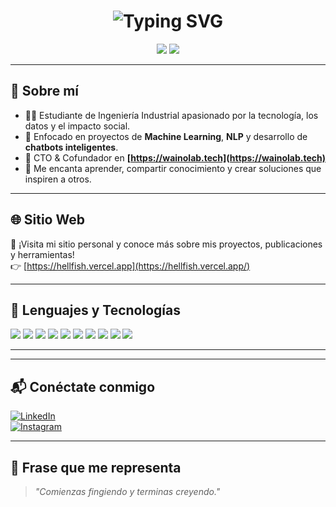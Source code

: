 <!-- README estilizado para Gustavo Flores con animaciones verdes/cian 💻 -->

<h1 align="center">
  <img src="https://readme-typing-svg.demolab.com?font=Fira+Code&weight=700&size=28&pause=1000&color=00FFC6&center=true&vCenter=true&width=1000&lines=Hola+%F0%9F%91%8B%2C+soy+Gustavo+Flores.;Apasionado+por+los+datos%2C+el+Machine+Learning+y+la+IA.; Construyendo+soluciones+inteligentes+con+c%C3%B3digo+y+curiosidad!" alt="Typing SVG" />
</h1>

<p align="center">
  <img src="https://img.shields.io/github/followers/gustavoflores?label=Seguidores&style=social" />
  <img src="https://img.shields.io/github/stars/gustavoflores?label=Stars&style=social" />
</p>

---

## 🧠 Sobre mí

- 👨‍🎓 Estudiante de Ingeniería Industrial apasionado por la tecnología, los datos y el impacto social.  
- 🤖 Enfocado en proyectos de **Machine Learning**, **NLP** y desarrollo de **chatbots inteligentes**.  
- 🚀 CTO & Cofundador en **[https://wainolab.tech](https://wainolab.tech)**  
- 🧩 Me encanta aprender, compartir conocimiento y crear soluciones que inspiren a otros.

---

## 🌐 Sitio Web

🎯 ¡Visita mi sitio personal y conoce más sobre mis proyectos, publicaciones y herramientas!  
👉 [https://hellfish.vercel.app](https://hellfish.vercel.app/)

---

## 🧰 Lenguajes y Tecnologías

<p>
  <img src="https://img.shields.io/badge/Python-00BFFF?style=for-the-badge&logo=python&logoColor=white" />
  <img src="https://img.shields.io/badge/TensorFlow-00C49A?style=for-the-badge&logo=tensorflow&logoColor=white" />
  <img src="https://img.shields.io/badge/Scikit--Learn-0ACF83?style=for-the-badge&logo=scikit-learn&logoColor=white" />
  <img src="https://img.shields.io/badge/JavaScript-7FFFD4?style=for-the-badge&logo=javascript&logoColor=black" />
  <img src="https://img.shields.io/badge/React-00E8D0?style=for-the-badge&logo=react&logoColor=black" />
  <img src="https://img.shields.io/badge/TailwindCSS-00FFC6?style=for-the-badge&logo=tailwind-css&logoColor=black" />
  <img src="https://img.shields.io/badge/Flask-00FFC6?style=for-the-badge&logo=flask&logoColor=black" />
  <img src="https://img.shields.io/badge/Pandas-00CED1?style=for-the-badge&logo=pandas&logoColor=white" />
  <img src="https://img.shields.io/badge/Numpy-40E0D0?style=for-the-badge&logo=numpy&logoColor=white" />
  <img src="https://img.shields.io/badge/Power%20BI-00A86B?style=for-the-badge&logo=powerbi&logoColor=white" />
</p>

---

---

## 📬 Conéctate conmigo

[![LinkedIn](https://img.shields.io/badge/LinkedIn-0A66C2?style=for-the-badge&logo=linkedin&logoColor=white)](https://www.linkedin.com/in/gustavofloresc)  
[![Instagram](https://img.shields.io/badge/Instagram-E4405F?style=for-the-badge&logo=instagram&logoColor=white)](https://www.instagram.com/hellfish1996/)

---

## 🌟 Frase que me representa

> *"Comienzas fingiendo y terminas creyendo."*


